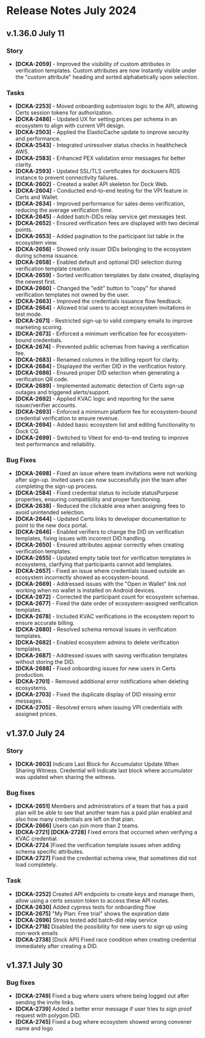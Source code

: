 # Release Notes July 2024

## v.1.36.0 July 11

### Story

* **\[DCKA-2059]** - Improved the visibility of custom attributes in verification templates. Custom attributes are now instantly visible under the "custom attribute" heading and sorted alphabetically upon selection.

### Tasks

* **\[DCKA-2253]** - Moved onboarding submission logic to the API, allowing Certs session tokens for authorization.
* **\[DCKA-2486]** - Updated UX for setting prices per schema in an ecosystem to align with current VPI design.
* **\[DCKA-2503]** - Applied the ElasticCache update to improve security and performance.
* **\[DCKA-2543]** - Integrated uniresolver status checks in healthcheck AWS.
* **\[DCKA-2583]** - Enhanced PEX validation error messages for better clarity.
* **\[DCKA-2593]** - Updated SSL/TLS certificates for dockusers RDS instance to prevent connectivity failures.
* **\[DCKA-2602]** - Created a wallet API skeleton for Dock Web.
* **\[DCKA-2604]** - Conducted end-to-end testing for the VPI feature in Certs and Wallet.
* **\[DCKA-2634]** - Improved performance for sales demo verification, reducing the average verification time.
* **\[DCKA-2645]** - Added batch-DIDs relay service get messages test.
* **\[DCKA-2652]** - Ensured verification fees are displayed with two decimal points.
* **\[DCKA-2653]** - Added pagination to the participant list table in the ecosystem view.
* **\[DCKA-2656]** - Showed only issuer DIDs belonging to the ecosystem during schema issuance.
* **\[DCKA-2658]** - Enabled default and optional DID selection during verification template creation.
* **\[DCKA-2659]** - Sorted verification templates by date created, displaying the newest first.
* **\[DCKA-2660]** - Changed the "edit" button to "copy" for shared verification templates not owned by the user.
* **\[DCKA-2663]** - Improved the credentials issuance flow feedback.
* **\[DCKA-2664]** - Allowed trial users to accept ecosystem invitations in test mode.
* **\[DCKA-2671]** - Restricted sign-up to valid company emails to improve marketing scoring.
* **\[DCKA-2673]** - Enforced a minimum verification fee for ecosystem-bound credentials.
* **\[DCKA-2674]** - Prevented public schemas from having a verification fee.
* **\[DCKA-2683]** - Renamed columns in the billing report for clarity.
* **\[DCKA-2684]** - Displayed the verifier DID in the verification history.
* **\[DCKA-2686]** - Ensured proper DID selection when generating a verification QR code.
* **\[DCKA-2689]** - Implemented automatic detection of Certs sign-up outages and triggered alerts/support.
* **\[DCKA-2692]** - Applied KVAC logic and reporting for the same issuer/verifier accounts.
* **\[DCKA-2693]** - Enforced a minimum platform fee for ecosystem-bound credential verification to ensure revenue.
* **\[DCKA-2694]** - Added basic ecosystem list and editing functionality to Dock CQ.
* **\[DCKA-2699]** - Switched to Vitest for end-to-end testing to improve test performance and reliability.

### Bug Fixes

* **\[DCKA-2698]** - Fixed an issue where team invitations were not working after sign-up. Invited users can now successfully join the team after completing the sign-up process.
* **\[DCKA-2584]** - Fixed credential status to include statusPurpose properties, ensuring compatibility and proper functioning.
* **\[DCKA-2638]** - Reduced the clickable area when assigning fees to avoid unintended selection.
* **\[DCKA-2644]** - Updated Certs links to developer documentation to point to the new docs portal.
* **\[DCKA-2646]** - Enabled verifiers to change the DID on verification templates, fixing issues with incorrect DID handling.
* **\[DCKA-2650]** - Ensured attributes appear correctly when creating verification templates.
* **\[DCKA-2655]** - Updated empty table text for verification templates in ecosystems, clarifying that participants cannot add templates.
* **\[DCKA-2657]** - Fixed an issue where credentials issued outside an ecosystem incorrectly showed as ecosystem-bound.
* **\[DCKA-2669]** - Addressed issues with the "Open in Wallet" link not working when no wallet is installed on Android devices.
* **\[DCKA-2672]** - Corrected the participant count for ecosystem schemas.
* **\[DCKA-2677]** - Fixed the date order of ecosystem-assigned verification templates.
* **\[DCKA-2678]** - Included KVAC verifications in the ecosystem report to ensure accurate billing.
* **\[DCKA-2680]** - Resolved schema removal issues in verification templates.
* **\[DCKA-2682]** - Enabled ecosystem admins to delete verification templates.
* **\[DCKA-2687]** - Addressed issues with saving verification templates without storing the DID.
* **\[DCKA-2688]** - Fixed onboarding issues for new users in Certs production.
* **\[DCKA-2701]** - Removed additional error notifications when deleting ecosystems.
* **\[DCKA-2703]** - Fixed the duplicate display of DID missing error messages.
* **\[DCKA-2705]** - Resolved errors when issuing VPI credentials with assigned prices.

## v1.37.0 July 24

### Story

* **\[DCKA-2603]** Indicate Last Block for Accumulator Update When Sharing Witness. Credential will indicate last block where accumulator was updated when sharing the witness.

### Bug fixes

* **\[DCKA-2651]** Members and administrators of a team that has a paid plan will  be able to see that another team has a paid plan enabled and also how many credentials are left on that plan.
* **\[DCKA-2666]** Users can join more than 2 teams.
* **\[DCKA-2721] \[DCKA-2728]** Fixed errors that occurred when verifying a KVAC credential.
* **\[DCKA-2724** ]Fixed the verification template issues when adding schema specific attributes.
* **\[DCKA-2727]** Fixed the credential schema view, that sometimes did not load completely.&#x20;

### Task

* **\[DCKA-2252]** Created API endpoints to create keys and manage them, allow using a certs session token to access these API routes.
* **\[DCKA-2630]** Added cypress tests for onboarding flow
* **\[DCKA-2675]** "My Plan: Free trial" shows the expiration date
* **\[DCKA-2696]** Stress tested add batch-did relay service&#x20;
* **\[DCKA-2718]** Disabled the possibility for new users to sign up using non-work emails
* **\[DCKA-2738]** \[Dock API] Fixed race condition when creating credential immediately after creating a DID.

## v1.37.1 July 30

### Bug fixes

* **\[DCKA-2749]** Fixed a bug where users where being logged out after sending the invite links.
* **\[DCKA-2739]** Added a better error message if user tries to sign proof request with polygon DID.
* **\[DCKA-2745]** Fixed a bug where ecosystem showed wrong convener name and logo&#x20;
